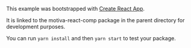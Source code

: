 This example was bootstrapped with [Create React App](https://github.com/facebook/create-react-app).

It is linked to the motiva-react-comp package in the parent directory for development purposes.

You can run `yarn install` and then `yarn start` to test your package.
